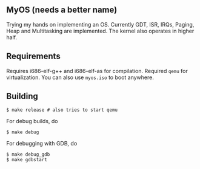 MyOS (needs a better name)
----------------------------
Trying my hands on implementing an OS. Currently GDT, ISR, IRQs, Paging, Heap 
and Multitasking are implemented. The kernel also operates in higher half.

## Requirements
Requires i686-elf-g++ and i686-elf-as for compilation.
Required `qemu` for virtualization. You can also use `myos.iso` to boot anywhere.

## Building
```
$ make release # also tries to start qemu
```
For debug builds, do
```
$ make debug
```
For debugging with GDB, do
```
$ make debug_gdb
$ make gdbstart
```
